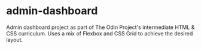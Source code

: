 # admin-dashboard
Admin dashboard project as part of The Odin Project's intermediate HTML &amp; CSS curriculum. Uses a mix of Flexbox and CSS Grid to achieve the desired layout.
